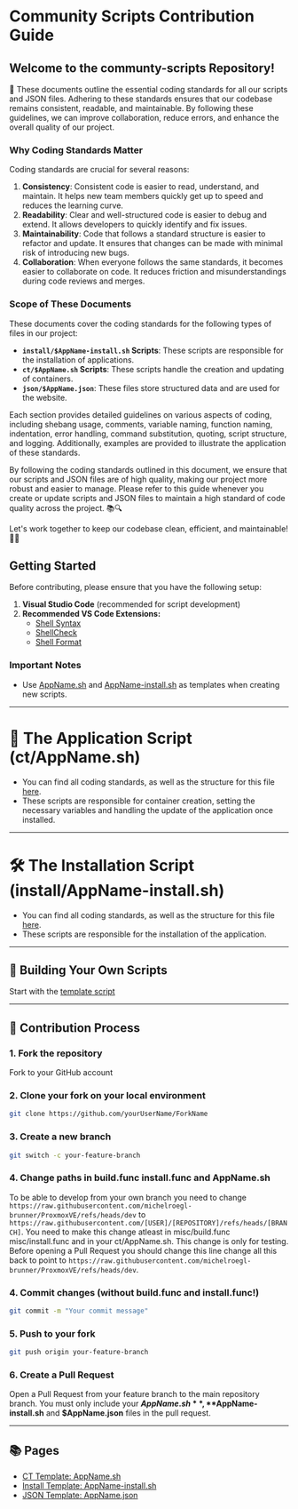 
# Community Scripts Contribution Guide

## **Welcome to the communty-scripts Repository!** 

📜 These documents outline the essential coding standards for all our scripts and JSON files. Adhering to these standards ensures that our codebase remains consistent, readable, and maintainable. By following these guidelines, we can improve collaboration, reduce errors, and enhance the overall quality of our project.

### Why Coding Standards Matter

Coding standards are crucial for several reasons:

1. **Consistency**: Consistent code is easier to read, understand, and maintain. It helps new team members quickly get up to speed and reduces the learning curve.
2. **Readability**: Clear and well-structured code is easier to debug and extend. It allows developers to quickly identify and fix issues.
3. **Maintainability**: Code that follows a standard structure is easier to refactor and update. It ensures that changes can be made with minimal risk of introducing new bugs.
4. **Collaboration**: When everyone follows the same standards, it becomes easier to collaborate on code. It reduces friction and misunderstandings during code reviews and merges.

### Scope of These Documents

These documents cover the coding standards for the following types of files in our project:

- **`install/$AppName-install.sh` Scripts**: These scripts are responsible for the installation of applications.
- **`ct/$AppName.sh` Scripts**: These scripts handle the creation and updating of containers.
- **`json/$AppName.json`**: These files store structured data and are used for the website.

Each section provides detailed guidelines on various aspects of coding, including shebang usage, comments, variable naming, function naming, indentation, error handling, command substitution, quoting, script structure, and logging. Additionally, examples are provided to illustrate the application of these standards.

By following the coding standards outlined in this document, we ensure that our scripts and JSON files are of high quality, making our project more robust and easier to manage. Please refer to this guide whenever you create or update scripts and JSON files to maintain a high standard of code quality across the project. 📚🔍

Let's work together to keep our codebase clean, efficient, and maintainable! 💪🚀


## Getting Started

Before contributing, please ensure that you have the following setup:

1. **Visual Studio Code** (recommended for script development)
2. **Recommended VS Code Extensions:**
   - [Shell Syntax](https://marketplace.visualstudio.com/items?itemName=bmalehorn.shell-syntax)
   - [ShellCheck](https://marketplace.visualstudio.com/items?itemName=timonwong.shellcheck)
   - [Shell Format](https://marketplace.visualstudio.com/items?itemName=foxundermoon.shell-format)

### Important Notes
- Use [AppName.sh](https://github.com/community-scripts/ProxmoxVE/blob/main/.github/CONTRIBUTOR_GUIDE/ct/AppName.sh) and [AppName-install.sh](https://github.com/community-scripts/ProxmoxVE/blob/main/.github/CONTRIBUTOR_GUIDE/install/AppName-install.sh) as templates when creating new scripts.

---

# 🚀 The Application Script (ct/AppName.sh)

- You can find all coding standards, as well as the structure for this file [here](https://github.com/community-scripts/ProxmoxVE/blob/main/.github/CONTRIBUTOR_GUIDE/ct/AppName.md).
- These scripts are responsible for container creation, setting the necessary variables and handling the update of the application once installed.

---

# 🛠 The Installation Script (install/AppName-install.sh)

- You can find all coding standards, as well as the structure for this file [here](https://github.com/community-scripts/ProxmoxVE/blob/main/.github/CONTRIBUTOR_GUIDE/install/AppName-install.md).
- These scripts are responsible for the installation of the application.

---

## 🚀 Building Your Own Scripts

Start with the [template script](https://github.com/community-scripts/ProxmoxVE/blob/main/.github/CONTRIBUTOR_GUIDE/install/AppName-install.sh)

---

## 🤝 Contribution Process

### 1. Fork the repository
Fork to your GitHub account

### 2. Clone your fork on your local environment 
```bash
git clone https://github.com/yourUserName/ForkName
```

### 3. Create a new branch
```bash
git switch -c your-feature-branch
```

### 4. Change paths in build.func install.func and AppName.sh
To be able to develop from your own branch you need to change `https://raw.githubusercontent.com/michelroegl-brunner/ProxmoxVE/refs/heads/dev` to `https://raw.githubusercontent.com/[USER]/[REPOSITORY]/refs/heads/[BRANCH]`. You need to make this change atleast in misc/build.func misc/install.func and in your ct/AppName.sh. This change is only for testing. Before opening a Pull Request you should change this line change all this back to point to `https://raw.githubusercontent.com/michelroegl-brunner/ProxmoxVE/refs/heads/dev`.

### 4. Commit changes (without build.func and install.func!)
```bash
git commit -m "Your commit message"
```

### 5. Push to your fork
```bash
git push origin your-feature-branch
```

### 6. Create a Pull Request
Open a Pull Request from your feature branch to the main repository branch. You must only include your **$AppName.sh**, **$AppName-install.sh** and **$AppName.json** files in the pull request.

---

## 📚 Pages

- [CT Template: AppName.sh](https://github.com/community-scripts/ProxmoxVE/blob/main/.github/CONTRIBUTOR_GUIDE/ct/AppName.sh)
- [Install Template: AppName-install.sh](https://github.com/community-scripts/ProxmoxVE/blob/main/.github/CONTRIBUTOR_GUIDE/install/AppName-install.sh)
- [JSON Template: AppName.json](https://github.com/community-scripts/ProxmoxVE/blob/main/.github/CONTRIBUTOR_GUIDE/json/AppName.json)


